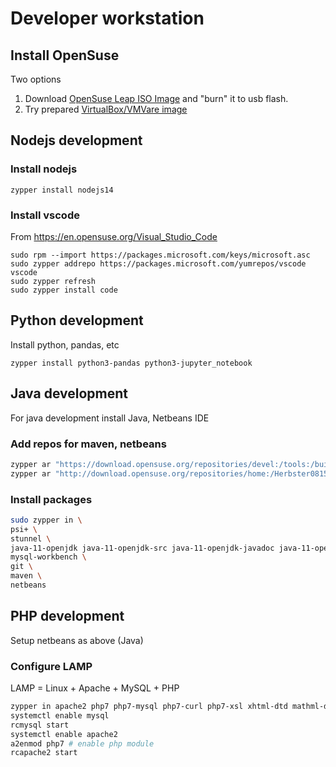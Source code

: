 # Developer workstation

## Install OpenSuse 

Two options

1. Download [OpenSuse Leap ISO Image](https://software.opensuse.org/distributions/leap) and "burn" it to usb flash.
2. Try prepared [VirtualBox/VMVare image](virtualbox.md)

## Nodejs development

### Install nodejs

```
zypper install nodejs14
```

### Install vscode

From https://en.opensuse.org/Visual_Studio_Code

```
sudo rpm --import https://packages.microsoft.com/keys/microsoft.asc
sudo zypper addrepo https://packages.microsoft.com/yumrepos/vscode vscode
sudo zypper refresh
sudo zypper install code
```

## Python development
Install python, pandas, etc

```
zypper install python3-pandas python3-jupyter_notebook
```

## Java development

For java development install Java, Netbeans IDE

### Add repos for maven, netbeans

```bash
zypper ar "https://download.opensuse.org/repositories/devel:/tools:/building/openSUSE_Leap_15.2/" "develtools"
zypper ar "http://download.opensuse.org/repositories/home:/Herbster0815/openSUSE_Leap_15.2/" "home:Herbster0815"
```

### Install packages

```bash
sudo zypper in \
psi+ \
stunnel \
java-11-openjdk java-11-openjdk-src java-11-openjdk-javadoc java-11-openjdk-devel \
mysql-workbench \
git \
maven \
netbeans

```

## PHP development

Setup netbeans as above (Java)

### Configure LAMP

LAMP = Linux + Apache + MySQL + PHP

```bash
zypper in apache2 php7 php7-mysql php7-curl php7-xsl xhtml-dtd mathml-dtd php7-tidy php7-mbstring apache2-mod_php7 php7-posix mariadb mariadb-tools
systemctl enable mysql
rcmysql start
systemctl enable apache2
a2enmod php7 # enable php module
rcapache2 start
```
